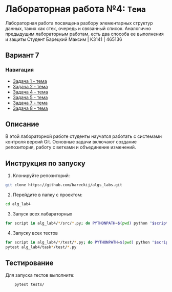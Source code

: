 # Лабораторная работа №4: `Тема`
Лабораторная работа посвящена разбору элементарных структур данных, таких как стек, очередь и связанный список. Аналогично предыдущим лабораторным работам, есть два способа ее выполнения и защиты
Студент Барецкий Максим | K3141 | 465136
## Вариант 7
### Навигация

- [Задача 1 - тема ](task1)
- [Задача 2 - тема ](task2)
- [Задача 4 - тема ](task4)
- [Задача 5 - тема ](task5)
- [Задача 7 - тема ](task7)
- [Задача 8 - тема ](task8)



## Описание
В этой лабораторной работе студенты научатся работать с системами контроля версий Git.
Основные задачи включают создание репозитория, 
работу с ветками и объединение изменений.

## Инструкция по запуску

1. Клонируйте репозиторий:
```bash
git clone https://github.com/bareckij/algs_labs.git
```

2. Перейдите в папку с проектом:
```bash
cd alg_lab4
```

3. Запуск всех лабараторных
```bash
for script in alg_lab4/*/src/*.py; do PYTHONPATH=$(pwd) python "$script"; done
```

4. Запуску всех тестов
```bash
for script in alg_lab4/*/test/*.py; do PYTHONPATH=$(pwd) python "$script"; done
pytest alg_lab4/task*/test/*.py
```

## Тестирование
Для запуска тестов выполните:
```bash
    pytest tests/
```